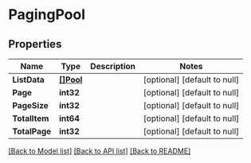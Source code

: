 # PagingPool

## Properties
Name | Type | Description | Notes
------------ | ------------- | ------------- | -------------
**ListData** | [**[]Pool**](Pool.md) |  | [optional] [default to null]
**Page** | **int32** |  | [optional] [default to null]
**PageSize** | **int32** |  | [optional] [default to null]
**TotalItem** | **int64** |  | [optional] [default to null]
**TotalPage** | **int32** |  | [optional] [default to null]

[[Back to Model list]](../README.md#documentation-for-models) [[Back to API list]](../README.md#documentation-for-api-endpoints) [[Back to README]](../README.md)


